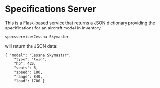 # Specifications Server

This is a Flask-based service that returns a JSON dictionary providing
the specifications for an aircraft model in inventory.

```specsservice/Cessna Skymaster```

will return the JSON data:

```
{ "model": "Cessna Skymaster",
    "type": "twin",
    "hp": 420,
    "seats": 6,
    "speed": 180,
    "range": 840,
    "load": 1700 }
```